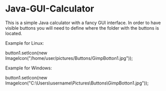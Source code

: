 # Java-GUI-Calculator
This is a simple Java calculator with a fancy GUI interface.  In order to have visible buttons you will need to define where the folder with the buttons is located.  

Example for Linux:

button1.setIcon(new ImageIcon("/home/user/pictures/Buttons/GimpBotton1.jpg"));

Example for Windows:

button1.setIcon(new ImageIcon("C:\\Users\\username\\Pictures\\Buttons\\GimpBotton1.jpg"));
